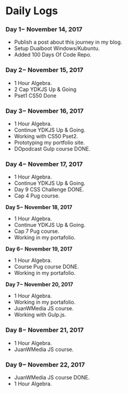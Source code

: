# Daily Logs

### Day 1− November 14, 2017

* Publish a post about this journey in my blog.
* Setup Dualboot Windows/Kubuntu.
* Added 100 Days Of Code Repo.

### Day 2− November 15, 2017

* 1 Hour Algebra.
* 2 Cap YDKJS Up & Going
* Pset1 CS50 Done

### Day 3− November 16, 2017

* 1 Hour Algebra.
* Continue YDKJS Up & Going.
* Working with CS50 Pset2.
* Prototyping my portfolio site.
* DOpodcast Gulp course DONE.

### Day 4− November 17, 2017

* 1 Hour Algebra.
* Continue YDKJS Up & Going.
* Day 9 CSS Challenge DONE.
* Cap 4 Pug course.

**Day 5− November 18, 2017**

* 1 Hour Algebra.
* Continue YDKJS Up & Going.
* Cap 7 Pug course.
* Working in my portafolio.

**Day 6− November 19, 2017**

* 1 Hour Algebra.
* Course Pug course DONE.
* Working in my portafolio.

**Day 7− November 20, 2017**

* 1 Hour Algebra.
* Working in my portafolio.
* JuanWMedia JS course.
* Working with Gulp.js.

### Day 8− November 21, 2017

* 1 Hour Algebra.
* JuanWMedia JS course.

### Day 9− November 22, 2017

* JuanWMedia JS course DONE.
* 1 Hour Algebra.